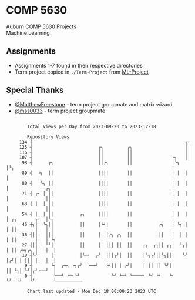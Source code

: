 # COMP 5630
Auburn COMP 5630 Projects  
Machine Learning

## Assignments
- Assignments 1-7 found in their respective directories
- Term project copied in `./Term-Project` from [ML-Project](https://github.com/wumphlett/ML-Project)

## Special Thanks
- [@MatthewFreestone](https://github.com/MatthewFreestone) - term project groupmate and matrix wizard
- [@mss0033](https://github.com/mss0033) - term project groupmate

```

        Total Views per Day from 2023-09-20 to 2023-12-18

        Repository Views
     134 ┼                                                          ╭╮
     125 ┤                         ╭╮         ╭╮                    ││
     116 ┤                         ││         ││                    ││
     107 ┤                         ││         ││               ╭╮   ││
      98 ┤      ╭╮                 ││╭╮       ││               │╰╮  │╰╮
      89 ┤  ╭╮  ││                 ││││       ││               │ │  │ │
      80 ┤  │╰╮ ││                 ││││       ││               │ │  │ │              ╭╮
      71 ┤ ╭╯ │ ││                 ││││       ││               │ │  │ │              ││
      63 ┤ │  │ ││                 ││││       ││               │ │  │ │              ││
      54 ┤ │  │ ││          ╭╮     ││││       ││               │ │  │ │ ╭╮       ╭╮  │╰╮
      45 ┼╮│  ╰╮││          ││     │╰╯│       ││          ╭╮   │ ╰╮ │ │ ││       ││  │ │
      36 ┤││   │││          ││     │  │╭╮ ╭╮  ││          ││   │  │ │ │ ││       ││  │ ╰╮
      27 ┤││   ╰╯│          ││     │  │││ ││  ││    ╭╮  ╭╮││ ╭╮│  ╰╮│ │ ││ ╭─╮╭╮ ││  │  │
      18 ┤╰╯     │          │╰─╮  ╭╯  │││╭╯│  ││    │╰╮╭╯││╰╮│││   ╰╯ │╭╯│ │ │││ ││  │  │
       9 ┤       ╰╮  ╭─╮ ╭╮╭╯  ╰──╯   ╰╯││ │ ╭╯│    │ ││ ││ ╰╯││      ││ ╰╮│ ╰╯│╭╯╰──╯  │
       0 ┤        ╰──╯ ╰─╯╰╯            ╰╯ ╰─╯ ╰────╯ ╰╯ ╰╯   ╰╯      ╰╯  ╰╯   ╰╯       ╰──────────

        Chart last updated - Mon Dec 18 00:00:23 2023 UTC
        
```
